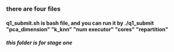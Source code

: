 ### there are four files

#### q1_submit.sh is bash file, and you can run it by  ./q1_submit "pca_dimension" "k_knn" "num executor" "cores" "repartition"

##### this folder is for stage one